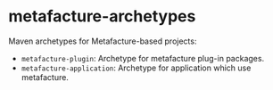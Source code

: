 metafacture-archetypes
======================

Maven archetypes for Metafacture-based projects:

* `metafacture-plugin`: Archetype for metafacture plug-in packages.
* `metafacture-application`: Archetype for application which use metafacture.